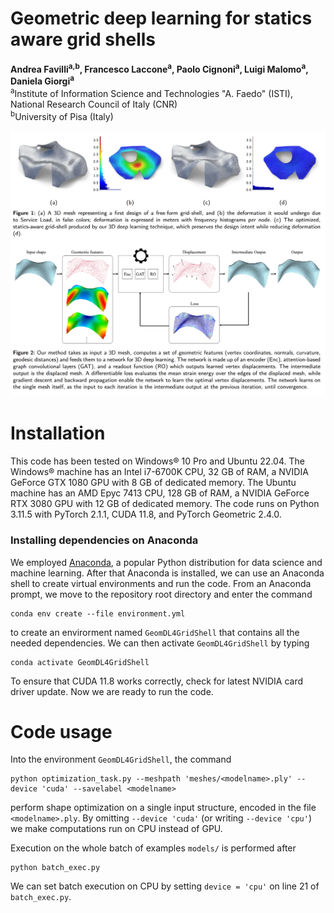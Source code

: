 # Geometric deep learning for statics aware grid shells

**Andrea Favilli<sup>a,b</sup>, Francesco Laccone<sup>a</sup>, Paolo Cignoni<sup>a</sup>, Luigi Malomo<sup>a</sup>, Daniela Giorgi<sup>a</sup>**  
<sup>a</sup>Institute of Information Science and Technologies "A. Faedo" (ISTI), National Research Council of Italy (CNR)  
<sup>b</sup>University of Pisa (Italy)

![image](./images/teaser.png)

# Installation
This code has been tested on Windows® 10 Pro and Ubuntu 22.04. The Windows® machine has an Intel i7-6700K CPU, 32 GB of RAM, a NVIDIA GeForce GTX 1080 GPU with 8 GB of dedicated memory. The Ubuntu machine has an AMD Epyc 7413 CPU, 128 GB of RAM, a NVIDIA GeForce RTX 3080 GPU with 12 GB of dedicated memory. The code runs on Python 3.11.5 with PyTorch 2.1.1, CUDA 11.8, and PyTorch Geometric 2.4.0.

### Installing dependencies on Anaconda
We employed [Anaconda](https://www.anaconda.com/products/distribution), a popular Python distribution for data science and machine learning. After that Anaconda is installed, we can use an Anaconda shell to create virtual environments and run the code. From an Anaconda prompt, we move to the repository root directory and enter the command
~~~
conda env create --file environment.yml
~~~
to create an envirorment named ```GeomDL4GridShell``` that contains all the needed dependencies. We can then activate ```GeomDL4GridShell``` by typing
~~~
conda activate GeomDL4GridShell
~~~
To ensure that CUDA 11.8 works correctly, check for latest NVIDIA card driver update. Now we are ready to run the code.

# Code usage
Into the environment ```GeomDL4GridShell```, the command
~~~
python optimization_task.py --meshpath 'meshes/<modelname>.ply' --device 'cuda' --savelabel <modelname>
~~~
perform shape optimization on a single input structure, encoded in the file ```<modelname>.ply```. By omitting ```--device 'cuda'``` (or writing ```--device 'cpu'```) we make computations run on CPU instead of GPU.

Execution on the whole batch of examples ```models/``` is performed after
~~~
python batch_exec.py
~~~
We can set batch execution on CPU by setting ```device = 'cpu'``` on line 21 of ```batch_exec.py```.
